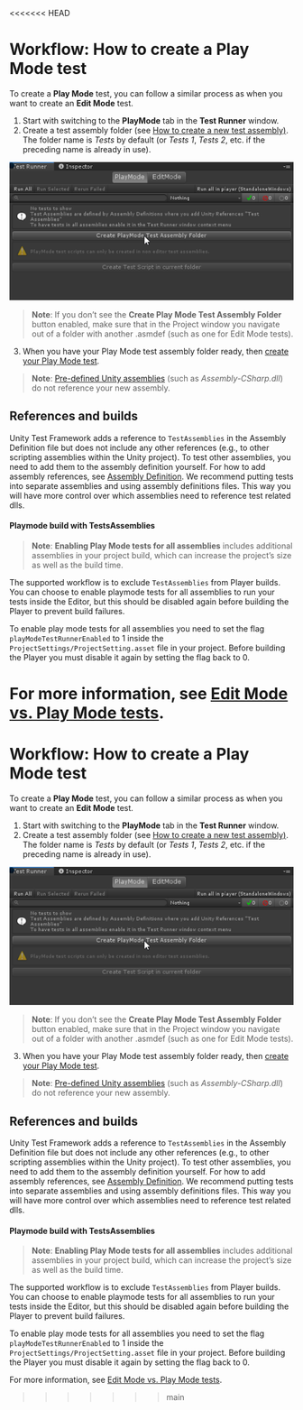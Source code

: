 <<<<<<< HEAD
# Workflow: How to create a Play Mode test 

To create a **Play Mode** test, you can follow a similar process as when you want to create an **Edit Mode** test. 

1. Start with switching to the **PlayMode** tab in the **Test Runner** window.
2. Create a test assembly folder (see [How to create a new test assembly)](./workflow-create-test-assembly.md). The folder name is *Tests* by default (or *Tests 1*, *Tests 2*, etc. if the preceding name is already in use). 

![PlayMode tab](./images/playmode-tab.png)

> **Note**: If you don’t see the **Create Play Mode Test Assembly Folder** button enabled, make sure that in the Project window you navigate out of a folder with another .asmdef (such as one for Edit Mode tests). 

3. When you have your Play Mode test assembly folder ready, then [create your Play Mode test](./workflow-create-test.md). 

> **Note**: [Pre-defined Unity assemblies](https://docs.unity3d.com/Manual/ScriptCompileOrderFolders.html) (such as _Assembly-CSharp.dll_) do not reference your new assembly. 

## References and builds

Unity Test Framework adds a reference to `TestAssemblies` in the Assembly Definition file but does not include any other references (e.g., to other scripting assemblies within the Unity project). To test other assemblies, you need to add them to the assembly definition yourself. For how to add assembly references, see [Assembly Definition](https://docs.unity3d.com/Manual/ScriptCompilationAssemblyDefinitionFiles.html).
We recommend putting tests into separate assemblies and using assembly definitions files. This way you will have more control over which assemblies need to reference test related dlls.

#### Playmode build with TestsAssemblies

> **Note**: **Enabling Play Mode tests for all assemblies** includes additional assemblies in your project build, which can increase the project’s size as well as the build time.

The supported workflow is to exclude `TestAssemblies` from Player builds. You can choose to enable playmode tests for all assemblies to run your tests inside the Editor, but this should be disabled again before building the Player to prevent build failures.

To enable play mode tests for all assemblies you need to set the flag `playModeTestRunnerEnabled` to 1 inside the `ProjectSettings/ProjectSetting.asset` file in your project. Before building the Player you must disable it again by setting the flag back to 0.

For more information, see [Edit Mode vs. Play Mode tests](./edit-mode-vs-play-mode-tests.md).
=======
# Workflow: How to create a Play Mode test 

To create a **Play Mode** test, you can follow a similar process as when you want to create an **Edit Mode** test. 

1. Start with switching to the **PlayMode** tab in the **Test Runner** window.
2. Create a test assembly folder (see [How to create a new test assembly)](./workflow-create-test-assembly.md). The folder name is *Tests* by default (or *Tests 1*, *Tests 2*, etc. if the preceding name is already in use). 

![PlayMode tab](./images/playmode-tab.png)

> **Note**: If you don’t see the **Create Play Mode Test Assembly Folder** button enabled, make sure that in the Project window you navigate out of a folder with another .asmdef (such as one for Edit Mode tests). 

3. When you have your Play Mode test assembly folder ready, then [create your Play Mode test](./workflow-create-test.md). 

> **Note**: [Pre-defined Unity assemblies](https://docs.unity3d.com/Manual/ScriptCompileOrderFolders.html) (such as _Assembly-CSharp.dll_) do not reference your new assembly. 

## References and builds

Unity Test Framework adds a reference to `TestAssemblies` in the Assembly Definition file but does not include any other references (e.g., to other scripting assemblies within the Unity project). To test other assemblies, you need to add them to the assembly definition yourself. For how to add assembly references, see [Assembly Definition](https://docs.unity3d.com/Manual/ScriptCompilationAssemblyDefinitionFiles.html).
We recommend putting tests into separate assemblies and using assembly definitions files. This way you will have more control over which assemblies need to reference test related dlls.

#### Playmode build with TestsAssemblies

> **Note**: **Enabling Play Mode tests for all assemblies** includes additional assemblies in your project build, which can increase the project’s size as well as the build time.

The supported workflow is to exclude `TestAssemblies` from Player builds. You can choose to enable playmode tests for all assemblies to run your tests inside the Editor, but this should be disabled again before building the Player to prevent build failures.

To enable play mode tests for all assemblies you need to set the flag `playModeTestRunnerEnabled` to 1 inside the `ProjectSettings/ProjectSetting.asset` file in your project. Before building the Player you must disable it again by setting the flag back to 0.

For more information, see [Edit Mode vs. Play Mode tests](./edit-mode-vs-play-mode-tests.md).
>>>>>>> main
